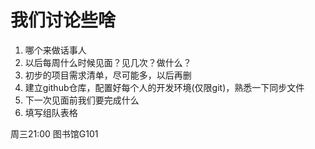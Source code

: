 # 我们讨论些啥

1. 哪个来做话事人
2. 以后每周什么时候见面？见几次？做什么？ 
3. 初步的项目需求清单，尽可能多，以后再删
4. 建立github仓库，配置好每个人的开发环境(仅限git)，熟悉一下同步文件
5. 下一次见面前我们要完成什么
6. 填写组队表格



周三21:00
图书馆G101

